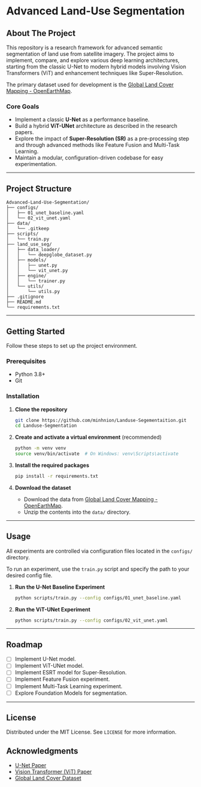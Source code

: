 # Advanced Land-Use Segmentation

## About The Project

This repository is a research framework for advanced semantic segmentation of land use from satellite imagery. The project aims to implement, compare, and explore various deep learning architectures, starting from the classic U-Net to modern hybrid models involving Vision Transformers (ViT) and enhancement techniques like Super-Resolution.

The primary dataset used for development is the [Global Land Cover Mapping - OpenEarthMap](https://www.kaggle.com/datasets/aletbm/global-land-cover-mapping-openearthmap).

### Core Goals

-   Implement a classic **U-Net** as a performance baseline.
-   Build a hybrid **ViT-UNet** architecture as described in the research papers.
-   Explore the impact of **Super-Resolution (SR)** as a pre-processing step and through advanced methods like Feature Fusion and Multi-Task Learning.
-   Maintain a modular, configuration-driven codebase for easy experimentation.

---

## Project Structure

```
Advanced-Land-Use-Segmentation/
├── configs/
│   ├── 01_unet_baseline.yaml
│   └── 02_vit_unet.yaml
├── data/
│   └── .gitkeep
├── scripts/
│   └── train.py
├── land_use_seg/
│   ├── data_loader/
│   │   └── deepglobe_dataset.py
│   ├── models/
│   │   ├── unet.py
│   │   └── vit_unet.py
│   ├── engine/
│   │   └── trainer.py
│   └── utils/
│       └── utils.py
├── .gitignore
├── README.md
└── requirements.txt
```

---

## Getting Started

Follow these steps to set up the project environment.

### Prerequisites

-   Python 3.8+
-   Git

### Installation

1.  **Clone the repository**
    ```sh
    git clone https://github.com/minhnion/Landuse-Segementaition.git
    cd Landuse-Segmentation
    ```

2.  **Create and activate a virtual environment** (recommended)
    ```sh
    python -m venv venv
    source venv/bin/activate  # On Windows: venv\Scripts\activate
    ```

3.  **Install the required packages**
    ```sh
    pip install -r requirements.txt
    ```

4.  **Download the dataset**
    -   Download the data from [Global Land Cover Mapping - OpenEarthMap](https://www.kaggle.com/datasets/aletbm/global-land-cover-mapping-openearthmap).
    -   Unzip the contents into the `data/` directory.

---

## Usage

All experiments are controlled via configuration files located in the `configs/` directory.

To run an experiment, use the `train.py` script and specify the path to your desired config file.

1.  **Run the U-Net Baseline Experiment**
    ```sh
    python scripts/train.py --config configs/01_unet_baseline.yaml
    ```

2.  **Run the ViT-UNet Experiment**
    ```sh
    python scripts/train.py --config configs/02_vit_unet.yaml
    ```

---

## Roadmap

-   [ ] Implement U-Net model.
-   [ ] Implement ViT-UNet model.
-   [ ] Implement ESRT model for Super-Resolution.
-   [ ] Implement Feature Fusion experiment.
-   [ ] Implement Multi-Task Learning experiment.
-   [ ] Explore Foundation Models for segmentation.

---

## License

Distributed under the MIT License. See `LICENSE` for more information. 

## Acknowledgments

*   [U-Net Paper](https://arxiv.org/abs/1505.04597)
*   [Vision Transformer (ViT) Paper](https://arxiv.org/abs/2010.11929)
*   [Global Land Cover Dataset](https://www.kaggle.com/datasets/aletbm/global-land-cover-mapping-openearthmap)